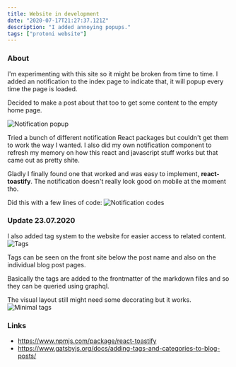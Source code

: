 ```yaml
---
title: Website in development
date: "2020-07-17T21:27:37.121Z"
description: "I added annoying popups."
tags: ["protoni website"]
---
```


### About
I'm experimenting with this site so it might be broken from time to time. 
I added an notification to the index page to indicate that, it will popup every time the page is loaded.

Decided to make a post about that too to get some content to the empty home page.

![Notification popup](./popup.gif)

Tried a bunch of different notification React packages but couldn't get them to work the way I wanted.
I also did my own notification component to refresh my memory on how this react and javascript stuff works 
but that came out as pretty shite.
 
Gladly I finally found one that worked and was easy to implement, **react-toastify**.
The notification doesn't really look good on mobile at the moment tho.


Did this with a few lines of code:
![Notification codes](./notificationCode.PNG)

### Update 23.07.2020
I also added tag system to the website for easier access to related content.
![Tags](./tags.PNG)

Tags can be seen on the front site below the post name and also on the individual blog post pages.

Basically the tags are added to the frontmatter of the markdown files and so they can be queried using graphql.

The visual layout still might need some decorating but it works.
![Minimal tags](./tagsMinimal.PNG)

### Links
- <https://www.npmjs.com/package/react-toastify>
- <https://www.gatsbyjs.org/docs/adding-tags-and-categories-to-blog-posts/>
